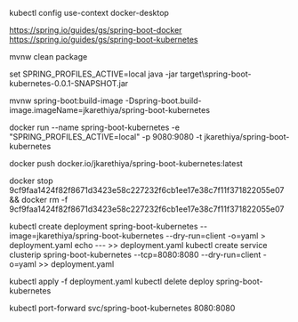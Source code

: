 kubectl config use-context docker-desktop


https://spring.io/guides/gs/spring-boot-docker
https://spring.io/guides/gs/spring-boot-kubernetes


mvnw clean package

set SPRING_PROFILES_ACTIVE=local
java -jar target\spring-boot-kubernetes-0.0.1-SNAPSHOT.jar

mvnw spring-boot:build-image -Dspring-boot.build-image.imageName=jkarethiya/spring-boot-kubernetes

docker run --name spring-boot-kubernetes -e "SPRING_PROFILES_ACTIVE=local" -p 9080:9080 -t jkarethiya/spring-boot-kubernetes

docker push docker.io/jkarethiya/spring-boot-kubernetes:latest
 
docker stop 9cf9faa1424f82f8671d3423e58c227232f6cb1ee17e38c7f11f371822055e07 && docker rm -f 9cf9faa1424f82f8671d3423e58c227232f6cb1ee17e38c7f11f371822055e07

 
kubectl create deployment spring-boot-kubernetes --image=jkarethiya/spring-boot-kubernetes --dry-run=client -o=yaml > deployment.yaml
echo --- >> deployment.yaml
kubectl create service clusterip spring-boot-kubernetes --tcp=8080:8080 --dry-run=client -o=yaml >> deployment.yaml


kubectl apply -f deployment.yaml
kubectl delete deploy spring-boot-kubernetes

kubectl port-forward svc/spring-boot-kubernetes 8080:8080
